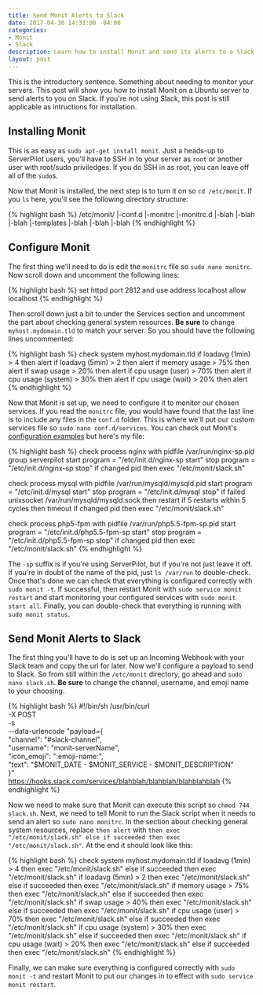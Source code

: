 ```yaml
---
title: Send Monit Alerts to Slack
date: 2017-04-30 14:33:00 -04:00
categories:
- Monit
- Slack
description: Learn how to install Monit and send its alerts to a Slack channel
layout: post
---
```


This is the introductory sentence. Something about needing to monitor your servers. This post will show you how to install Monit on a Ubuntu server to send alerts to you on Slack. If you're not using Slack, this post is still applicable as intructions for installation.

## Installing Monit
This is as easy as `sudo apt-get install monit`. Just a heads-up to ServerPilot users, you'll have to SSH in to your server as `root` or another user with root/sudo priviledges. If you do SSH in as root, you can leave off all of the `sudo`s.

Now that Monit is installed, the next step is to turn it on so `cd /etc/monit`. If you `ls` here, you'll see the following directory structure:

{% highlight bash %}
/etc/monit/
|-conf.d
|-monitrc
|-monitrc.d
  |-blah
  |-blah
  |-blah
|-templates
  |-blah
  |-blah
  |-blah
{% endhighlight %}

## Configure Monit
The first thing we'll need to do is edit the `monitrc` file so `sudo nano monitrc`. Now scroll down and uncomment the following lines:

{% highlight bash %}
set httpd port 2812 and
use address localhost
allow localhost
{% endhighlight %}

Then scroll down just a bit to under the Services section and uncomment the part about checking general system resources. **Be sure** to change `myhost.mydomain.tld` to match your server. So you should have the following lines uncommented:

{% highlight bash %}
check system myhost.mydomain.tld
  if loadavg (1min) > 4 then alert
  if loadavg (5min) > 2 then alert
  if memory usage > 75% then alert
  if swap usage > 20% then alert
  if cpu usage (user) > 70% then alert
  if cpu usage (system) > 30% then alert
  if cpu usage (wait) > 20% then alert
{% endhighlight %}

Now that Monit is set up, we need to configure it to monitor our chosen services. If you read the `monitrc` file, you would have found that the last line is to include any files in the `conf.d` folder. This is where we'll put our custom services file so `sudo nano conf.d/services`. You can check out Monit's [configuration examples](https://mmonit.com/wiki/Monit/ConfigurationExamples) but here's my file:

{% highlight bash %}
check process nginx with pidfile /var/run/nginx-sp.pid
  group serverpilot
  start program = "/etc/init.d/nginx-sp start"
  stop program = "/etc/init.d/nginx-sp stop"
  if changed pid then exec "/etc/monit/slack.sh"

check process mysql with pidfile /var/run/mysqld/mysqld.pid
  start program = "/etc/init.d/mysql start"
  stop program = "/etc/init.d/mysql stop"
  if failed unixsocket /var/run/mysqld/mysqld.sock then restart
  if 5 restarts within 5 cycles then timeout
  if changed pid then exec "/etc/monit/slack.sh"

check process php5-fpm with pidfile /var/run/php5.5-fpm-sp.pid
  start program = "/etc/init.d/php5.5-fpm-sp start"
  stop program = "/etc/init.d/php5.5-fpm-sp stop"
  if changed pid then exec "/etc/monit/slack.sh"
{% endhighlight %}

The `-sp` suffix is if you're using ServerPilot, but if you're not just leave it off. If you're in doubt of the name of the pid, just `ls /var/run` to double-check. Once that's done we can check that everything is configured correctly with `sudo monit -t`. If successful, then restart Monit with `sudo service monit restart` and start monitoring your configured services with `sudo monit start all`. Finally, you can double-check that everything is running with `sudo monit status`.

## Send Monit Alerts to Slack
The first thing you'll have to do is set up an Incoming Webhook with your Slack team and copy the url for later. Now we'll configure a payload to send to Slack. So from still within the `/etc/monit` directory, go ahead and `sudo nano slack.sh`. **Be sure** to change the channel, username, and emoji name to your choosing.

{% highlight bash %}
#!/bin/sh
/usr/bin/curl \
  -X POST \
  -s \
  --data-urlencode "payload={ \
    \"channel\": \"#slack-channel\", \
    \"username\": \"monit-serverName\", \
    \"icon_emoji\": \":emoji-name:\", \
    \"text\": \"$MONIT_DATE - $MONIT_SERVICE - $MONIT_DESCRIPTION\" \
  }" \
  https://hooks.slack.com/services/blahblah/blahblah/blahblahblah
{% endhighlight %}

Now we need to make sure that Monit can execute this script so `chmod 744 slack.sh`. Next, we need to tell Monit to run the Slack script when it needs to send an alert so `sudo nano monitrc`. In the section about checking general system resources, replace `then alert` with `then exec "/etc/monit/slack.sh" else if succeeded then exec "/etc/monit/slack.sh"`. At the end it should look like this:

{% highlight bash %}
check system myhost.mydomain.tld
  if loadavg (1min) > 4 then exec "/etc/monit/slack.sh" else if succeeded then exec "/etc/monit/slack.sh"
  if loadavg (5min) > 2 then exec "/etc/monit/slack.sh" else if succeeded then exec "/etc/monit/slack.sh"
  if memory usage > 75% then exec "/etc/monit/slack.sh" else if succeeded then exec "/etc/monit/slack.sh"
  if swap usage > 40% then exec "/etc/monit/slack.sh" else if succeeded then exec "/etc/monit/slack.sh"
  if cpu usage (user) > 70% then exec "/etc/monit/slack.sh" else if succeeded then exec "/etc/monit/slack.sh"
  if cpu usage (system) > 30% then exec "/etc/monit/slack.sh" else if succeeded then exec "/etc/monit/slack.sh"
  if cpu usage (wait) > 20% then exec "/etc/monit/slack.sh" else if succeeded then exec "/etc/monit/slack.sh"
{% endhighlight %}

Finally, we can make sure everything is configured correctly with `sudo monit -t` and restart Monit to put our changes in to effect with `sudo service monit restart`.